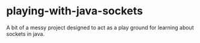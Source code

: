 # playing-with-java-sockets
A bit of a messy project designed to act as a play ground for learning about sockets in java.
